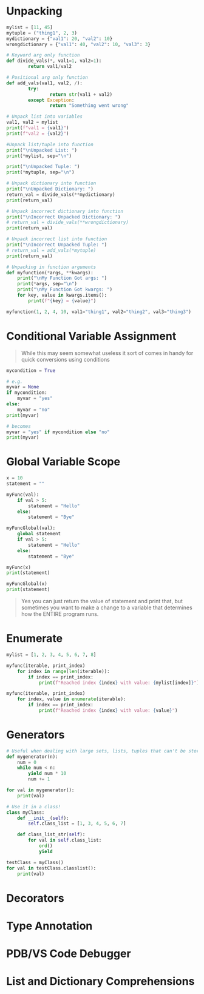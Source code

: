 # Unpacking

```python
mylist = [11, 45]
mytuple = ("thing1", 2, 3)
mydictionary = {"val1": 20, "val2": 10}
wrongdictionary = {"val1": 40, "val2": 10, "val3": 3}

# Keyword arg only function
def divide_vals(*, val1=1, val2=1):
        return val1/val2

# Positional arg only function
def add_vals(val1, val2, /):
        try:
                return str(val1 + val2)
        except Exception:
                return "Something went wrong"

# Unpack list into variables
val1, val2 = mylist
print(f"val1 = {val1}")
print(f"val2 = {val2}")

#Unpack list/tuple into function
print("\nUnpacked List: ")
print(*mylist, sep="\n")

print("\nUnpacked Tuple: ")
print(*mytuple, sep="\n")

# Unpack dictionary into function
print("\nUnpacked Dictionary: ")
return_val = divide_vals(**mydictionary)
print(return_val)

# Unpack incorrect dictionary into function
print("\nIncorrect Unpacked Dictionary: ")
# return_val = divide_vals(**wrongdictionary)
print(return_val)

# Unpack incorrect list into function
print("\nIncorrect Unpacked Tuple: ")
# return_val = add_vals(*mytuple)
print(return_val)

# Unpacking in function arguments
def myfunction(*args, **kwargs):
    print("\nMy Function Got args: ")
    print(*args, sep="\n")
    print("\nMy Function Got kwargs: ")
    for key, value in kwargs.items():
        print(f"{key} = {value}")

myfunction(1, 2, 4, 10, val1="thing1", val2="thing2", val3="thing3")
```

# Conditional Variable Assignment

> While this may seem somewhat useless it sort of comes in handy for quick conversions using conditions

```python
mycondition = True

# e.g. 
myvar = None
if mycondition: 
	myvar = "yes"
else:
	myvar = "no"
print(myvar)

# becomes
myvar = "yes" if mycondition else "no"
print(myvar)
```

# Global Variable Scope

```python
x = 10
statement = ""

myFunc(val):
	if val > 5:
		statement = "Hello"
	else:
		statement = "Bye"

myFuncGlobal(val):
	global statement
	if val > 5:
		statement = "Hello"
	else:
		statement = "Bye"

myFunc(x)
print(statement)

myFuncGlobal(x)
print(statement)
```

> Yes you can just return the value of statement and print that, but sometimes you want to make a change to a variable that determines how the ENTIRE program runs.

# Enumerate

```python
mylist = [1, 2, 3, 4, 5, 6, 7, 8]

myfunc(iterable, print_index)
	for index in range(len(iterable)):
		if index == print_index:
			print(f"Reached index {index} with value: {mylist[index]}")

myfunc(iterable, print_index)
	for index, value in enumerate(iterable):
		if index == print_index:
			print(f"Reached index {index} with value: {value}")
```

# Generators

```python
# Useful when dealing with large sets, lists, tuples that can't be stored in memory.
def mygenerator(n):
	num = 0
	while num < n:
		yield num * 10
		num += 1

for val in mygenerator():
	print(val)

# Use it in a class!
class myClass:
	def __init__(self):
		self.class_list = [1, 3, 4, 5, 6, 7]

	def class_list_str(self):
		for val in self.class_list:
			ord()
			yield 

testClass = myClass()
for val in testClass.classlist():
	print(val)
```

# Decorators

# Type Annotation

# PDB/VS Code Debugger

# List and Dictionary Comprehensions
